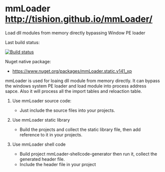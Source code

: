 # mmLoader http://tishion.github.io/mmLoader/

Load dll modules from memory directly bypassing Window PE loader

Last build status:

[![Build status](https://dev.azure.com/virtable/GitHub-CI/_apis/build/status/mmLoader/build-mmLoader-x86-x64-debug-release)](https://dev.azure.com/virtable/GitHub-CI/_build/latest?definitionId=11)

Nuget native package: 
 - https://www.nuget.org/packages/mmLoader.static.v141_xp

mmLoader is used for loaing dll module from memory directly. It can bypass the windows system PE loader and load module into process  address sapce. Also it will process all the import tables and reloaction table.

1. Use mmLoader source code:
   - Just include the source files into your projects.

2. Use mmLoader static library
    - Build the projects and collect the static library file, then add reference to it in your projects.

3. Use mmLoader shell code
   - Build project mmLoader-shellcode-generator then run it, collect the generated header file. 
   - Include the header file in your project
